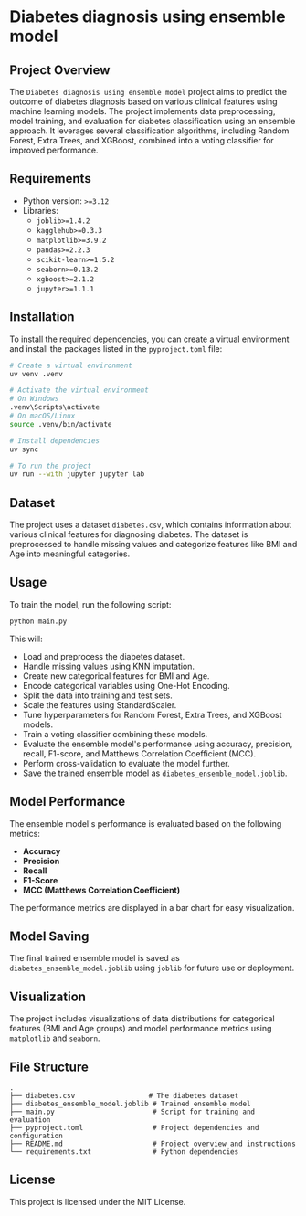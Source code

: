 # Diabetes diagnosis using ensemble model

## Project Overview

The `Diabetes diagnosis using ensemble model` project aims to predict the outcome of diabetes diagnosis based on various clinical features using machine learning models. The project implements data preprocessing, model training, and evaluation for diabetes classification using an ensemble approach. It leverages several classification algorithms, including Random Forest, Extra Trees, and XGBoost, combined into a voting classifier for improved performance.

## Requirements

- Python version: `>=3.12`
- Libraries:
  - `joblib>=1.4.2`
  - `kagglehub>=0.3.3`
  - `matplotlib>=3.9.2`
  - `pandas>=2.2.3`
  - `scikit-learn>=1.5.2`
  - `seaborn>=0.13.2`
  - `xgboost>=2.1.2`
  - `jupyter>=1.1.1`

## Installation

To install the required dependencies, you can create a virtual environment and install the packages listed in the `pyproject.toml` file:

```bash
# Create a virtual environment
uv venv .venv

# Activate the virtual environment
# On Windows
.venv\Scripts\activate
# On macOS/Linux
source .venv/bin/activate

# Install dependencies
uv sync 

# To run the project
uv run --with jupyter jupyter lab
```

## Dataset

The project uses a dataset `diabetes.csv`, which contains information about various clinical features for diagnosing diabetes. The dataset is preprocessed to handle missing values and categorize features like BMI and Age into meaningful categories.

## Usage

To train the model, run the following script:

```bash
python main.py
```

This will:
- Load and preprocess the diabetes dataset.
- Handle missing values using KNN imputation.
- Create new categorical features for BMI and Age.
- Encode categorical variables using One-Hot Encoding.
- Split the data into training and test sets.
- Scale the features using StandardScaler.
- Tune hyperparameters for Random Forest, Extra Trees, and XGBoost models.
- Train a voting classifier combining these models.
- Evaluate the ensemble model's performance using accuracy, precision, recall, F1-score, and Matthews Correlation Coefficient (MCC).
- Perform cross-validation to evaluate the model further.
- Save the trained ensemble model as `diabetes_ensemble_model.joblib`.

## Model Performance

The ensemble model's performance is evaluated based on the following metrics:

- **Accuracy**
- **Precision**
- **Recall**
- **F1-Score**
- **MCC (Matthews Correlation Coefficient)**

The performance metrics are displayed in a bar chart for easy visualization.

## Model Saving

The final trained ensemble model is saved as `diabetes_ensemble_model.joblib` using `joblib` for future use or deployment.

## Visualization

The project includes visualizations of data distributions for categorical features (BMI and Age groups) and model performance metrics using `matplotlib` and `seaborn`.

## File Structure

```
.
├── diabetes.csv                  # The diabetes dataset
├── diabetes_ensemble_model.joblib # Trained ensemble model
├── main.py                        # Script for training and evaluation
├── pyproject.toml                 # Project dependencies and configuration
├── README.md                      # Project overview and instructions
└── requirements.txt               # Python dependencies
```

## License

This project is licensed under the MIT License.
